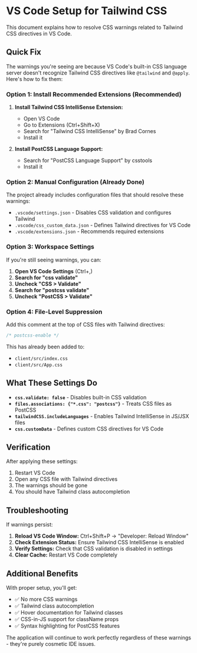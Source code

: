 # VS Code Setup for Tailwind CSS

This document explains how to resolve CSS warnings related to Tailwind CSS directives in VS Code.

## Quick Fix

The warnings you're seeing are because VS Code's built-in CSS language server doesn't recognize Tailwind CSS directives like `@tailwind` and `@apply`. Here's how to fix them:

### Option 1: Install Recommended Extensions (Recommended)

1. **Install Tailwind CSS IntelliSense Extension:**
   - Open VS Code
   - Go to Extensions (Ctrl+Shift+X)
   - Search for "Tailwind CSS IntelliSense" by Brad Cornes
   - Install it

2. **Install PostCSS Language Support:**
   - Search for "PostCSS Language Support" by csstools
   - Install it

### Option 2: Manual Configuration (Already Done)

The project already includes configuration files that should resolve these warnings:

- `.vscode/settings.json` - Disables CSS validation and configures Tailwind
- `.vscode/css_custom_data.json` - Defines Tailwind directives for VS Code
- `.vscode/extensions.json` - Recommends required extensions

### Option 3: Workspace Settings

If you're still seeing warnings, you can:

1. **Open VS Code Settings** (Ctrl+,)
2. **Search for "css validate"**
3. **Uncheck "CSS > Validate"**
4. **Search for "postcss validate"**
5. **Uncheck "PostCSS > Validate"**

### Option 4: File-Level Suppression

Add this comment at the top of CSS files with Tailwind directives:

```css
/* postcss-enable */
```

This has already been added to:

- `client/src/index.css`
- `client/src/App.css`

## What These Settings Do

- **`css.validate: false`** - Disables built-in CSS validation
- **`files.associations: {"*.css": "postcss"}`** - Treats CSS files as PostCSS
- **`tailwindCSS.includeLanguages`** - Enables Tailwind IntelliSense in JS/JSX files
- **`css.customData`** - Defines custom CSS directives for VS Code

## Verification

After applying these settings:

1. Restart VS Code
2. Open any CSS file with Tailwind directives
3. The warnings should be gone
4. You should have Tailwind class autocompletion

## Troubleshooting

If warnings persist:

1. **Reload VS Code Window:** Ctrl+Shift+P → "Developer: Reload Window"
2. **Check Extension Status:** Ensure Tailwind CSS IntelliSense is enabled
3. **Verify Settings:** Check that CSS validation is disabled in settings
4. **Clear Cache:** Restart VS Code completely

## Additional Benefits

With proper setup, you'll get:

- ✅ No more CSS warnings
- ✅ Tailwind class autocompletion
- ✅ Hover documentation for Tailwind classes
- ✅ CSS-in-JS support for className props
- ✅ Syntax highlighting for PostCSS features

The application will continue to work perfectly regardless of these warnings - they're purely cosmetic IDE issues.
